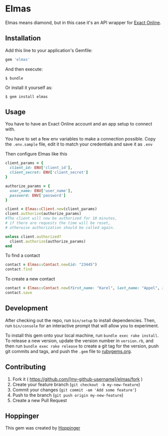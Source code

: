 # Elmas

Elmas means diamond, but in this case it's an API wrapper for [Exact Online](https://developers.exactonline.com/).

## Installation

Add this line to your application's Gemfile:

```ruby
gem 'elmas'
```

And then execute:

    $ bundle

Or install it yourself as:

    $ gem install elmas

## Usage

You have to have an Exact Online account and an app setup to connect with.

You have to set a few env variables to make a connection possible. Copy the `.env.sample` file, edit it to match your credentials and save it as `.env`

Then configure Elmas like this

```ruby
client_params = {
  client_id: ENV['client_id'],
  client_secret: ENV['client_secret']
}

authorize_params = {
  user_name: ENV['user_name'],
  password: ENV['password']
}

client = Elmas::Client.new(client_params)
client.authorize(authorize_params)
#The client will now be authorized for 10 minutes,
# if there are requests the time will be reset,
# otherwise authorization should be called again.

unless client.authorized?
  client.authorize(authorize_params)
end
```

To find a contact

```ruby
contact = Elmas::Contact.new(id: "23445")
contact.find
```

To create a new contact

```ruby
contact = Elmas::Contact.new(first_name: "Karel", last_name: "Appel", id: "2378712")
contact.save
```

## Development

After checking out the repo, run `bin/setup` to install dependencies. Then, run `bin/console` for an interactive prompt that will allow you to experiment.

To install this gem onto your local machine, run `bundle exec rake install`. To release a new version, update the version number in `version.rb`, and then run `bundle exec rake release` to create a git tag for the version, push git commits and tags, and push the `.gem` file to [rubygems.org](https://rubygems.org).

## Contributing

1. Fork it ( https://github.com/[my-github-username]/elmas/fork )
2. Create your feature branch (`git checkout -b my-new-feature`)
3. Commit your changes (`git commit -am 'Add some feature'`)
4. Push to the branch (`git push origin my-new-feature`)
5. Create a new Pull Request

## Hoppinger

This gem was created by [Hoppinger](http://www.hoppinger.com)
